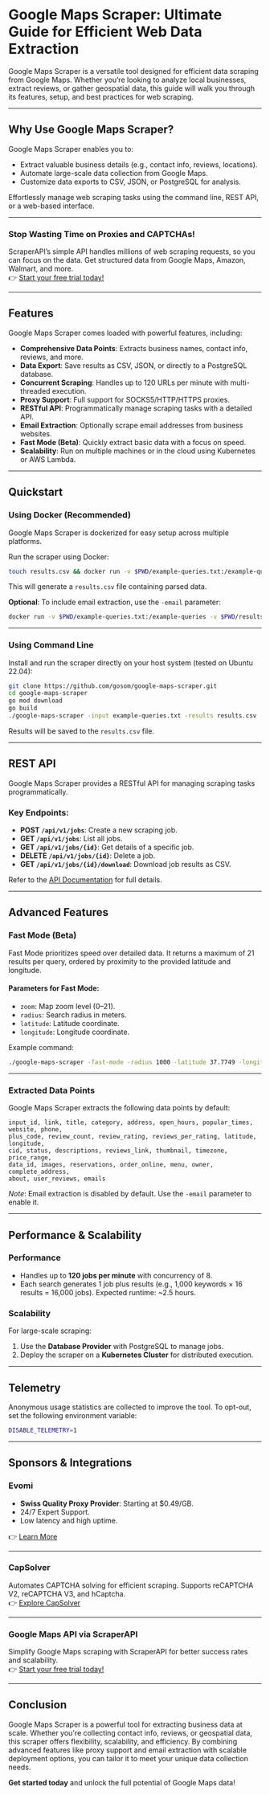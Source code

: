 
# Google Maps Scraper: Ultimate Guide for Efficient Web Data Extraction

Google Maps Scraper is a versatile tool designed for efficient data scraping from Google Maps. Whether you’re looking to analyze local businesses, extract reviews, or gather geospatial data, this guide will walk you through its features, setup, and best practices for web scraping.

---

## Why Use Google Maps Scraper?

Google Maps Scraper enables you to:
- Extract valuable business details (e.g., contact info, reviews, locations).
- Automate large-scale data collection from Google Maps.
- Customize data exports to CSV, JSON, or PostgreSQL for analysis.

Effortlessly manage web scraping tasks using the command line, REST API, or a web-based interface.

---

### Stop Wasting Time on Proxies and CAPTCHAs!

ScraperAPI’s simple API handles millions of web scraping requests, so you can focus on the data. Get structured data from Google Maps, Amazon, Walmart, and more.  
👉 [Start your free trial today!](https://bit.ly/Scraperapi)

---

## Features

Google Maps Scraper comes loaded with powerful features, including:
- **Comprehensive Data Points**: Extracts business names, contact info, reviews, and more.
- **Data Export**: Save results as CSV, JSON, or directly to a PostgreSQL database.
- **Concurrent Scraping**: Handles up to 120 URLs per minute with multi-threaded execution.
- **Proxy Support**: Full support for SOCKS5/HTTP/HTTPS proxies.
- **RESTful API**: Programmatically manage scraping tasks with a detailed API.
- **Email Extraction**: Optionally scrape email addresses from business websites.
- **Fast Mode (Beta)**: Quickly extract basic data with a focus on speed.
- **Scalability**: Run on multiple machines or in the cloud using Kubernetes or AWS Lambda.

---

## Quickstart

### Using Docker (Recommended)

Google Maps Scraper is dockerized for easy setup across multiple platforms.

Run the scraper using Docker:
```bash
touch results.csv && docker run -v $PWD/example-queries.txt:/example-queries -v $PWD/results.csv:/results.csv gosom/google-maps-scraper -depth 1 -input /example-queries -results /results.csv -exit-on-inactivity 3m
```

This will generate a `results.csv` file containing parsed data.

**Optional**: To include email extraction, use the `-email` parameter:
```bash
docker run -v $PWD/example-queries.txt:/example-queries -v $PWD/results.csv:/results.csv gosom/google-maps-scraper -depth 1 -email -input /example-queries -results /results.csv -exit-on-inactivity 3m
```

---

### Using Command Line

Install and run the scraper directly on your host system (tested on Ubuntu 22.04):
```bash
git clone https://github.com/gosom/google-maps-scraper.git
cd google-maps-scraper
go mod download
go build
./google-maps-scraper -input example-queries.txt -results results.csv -exit-on-inactivity 3m
```

Results will be saved to the `results.csv` file.

---

## REST API

Google Maps Scraper provides a RESTful API for managing scraping tasks programmatically.

### Key Endpoints:
- **POST `/api/v1/jobs`**: Create a new scraping job.
- **GET `/api/v1/jobs`**: List all jobs.
- **GET `/api/v1/jobs/{id}`**: Get details of a specific job.
- **DELETE `/api/v1/jobs/{id}`**: Delete a job.
- **GET `/api/v1/jobs/{id}/download`**: Download job results as CSV.

Refer to the [API Documentation](https://localhost:8080/api/docs) for full details.

---

## Advanced Features

### Fast Mode (Beta)

Fast Mode prioritizes speed over detailed data. It returns a maximum of 21 results per query, ordered by proximity to the provided latitude and longitude.

#### Parameters for Fast Mode:
- `zoom`: Map zoom level (0–21).
- `radius`: Search radius in meters.
- `latitude`: Latitude coordinate.
- `longitude`: Longitude coordinate.

Example command:
```bash
./google-maps-scraper -fast-mode -radius 1000 -latitude 37.7749 -longitude -122.4194 -results fast_results.csv
```

---

### Extracted Data Points

Google Maps Scraper extracts the following data points by default:
```plaintext
input_id, link, title, category, address, open_hours, popular_times, website, phone,
plus_code, review_count, review_rating, reviews_per_rating, latitude, longitude,
cid, status, descriptions, reviews_link, thumbnail, timezone, price_range,
data_id, images, reservations, order_online, menu, owner, complete_address,
about, user_reviews, emails
```

*Note*: Email extraction is disabled by default. Use the `-email` parameter to enable it.

---

## Performance & Scalability

### Performance
- Handles up to **120 jobs per minute** with concurrency of 8.
- Each search generates 1 job plus results (e.g., 1,000 keywords × 16 results = 16,000 jobs). Expected runtime: ~2.5 hours.

### Scalability
For large-scale scraping:
1. Use the **Database Provider** with PostgreSQL to manage jobs.
2. Deploy the scraper on a **Kubernetes Cluster** for distributed execution.

---

## Telemetry

Anonymous usage statistics are collected to improve the tool. To opt-out, set the following environment variable:
```bash
DISABLE_TELEMETRY=1
```

---

## Sponsors & Integrations

### Evomi
- **Swiss Quality Proxy Provider**: Starting at $0.49/GB.
- 24/7 Expert Support.
- Low latency and high uptime.

👉 [Learn More](https://evomi.com?utm_source=github&utm_medium=banner&utm_campaign=gosom-maps)

---

### CapSolver
Automates CAPTCHA solving for efficient scraping. Supports reCAPTCHA V2, reCAPTCHA V3, and hCaptcha.  
👉 [Explore CapSolver](https://www.capsolver.com/?utm_source=github&utm_medium=banner_repo&utm_campaign=scraping&utm_term=giorgos)

---

### Google Maps API via ScraperAPI
Simplify Google Maps scraping with ScraperAPI for better success rates and scalability.  
👉 [Start your free trial today!](https://bit.ly/Scraperapi)

---

## Conclusion

Google Maps Scraper is a powerful tool for extracting business data at scale. Whether you're collecting contact info, reviews, or geospatial data, this scraper offers flexibility, scalability, and efficiency. By combining advanced features like proxy support and email extraction with scalable deployment options, you can tailor it to meet your unique data collection needs.

**Get started today** and unlock the full potential of Google Maps data!
